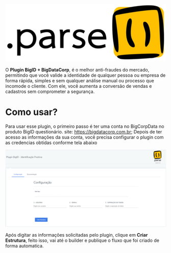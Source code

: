 

![N|Solid](https://raw.githubusercontent.com/Wilkor/img-clonebots/main/logoParseHorizontal.jpeg)


O **Plugin BigID + BigDataCorp**, é o melhor anti-fraudes do mercado, permitindo que você valide a identidade de qualquer pessoa ou empresa de forma rápida, simples e sem qualquer análise manual ou processo que incomode o cliente. Com ele, você aumenta a conversão de vendas e cadastros sem comprometer a segurança.

# Como usar?
 Para usar esse plugin, o primeiro passo é ter uma conta no BigCorpData no produto BigID questionário. site: https://bigdatacorp.com.br;
 Depois de ter acesso as informações da sua conta, você precisa configurar o plugin com as credencias obtidas conforme tela abaixo

![N|Solid](https://raw.githubusercontent.com/Wilkor/doc-plugin-bigid/main/bigID.png)

Após digitar as informações solicitadas pelo plugin, clique em **Criar Estrutura**, feito isso, vai até o builder e publique o fluxo que foi criado de forma automatica.
 
